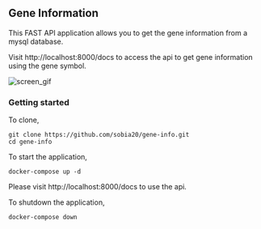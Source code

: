 ## Gene Information

This FAST API application allows you to get the gene information from a mysql database. 

Visit http://localhost:8000/docs  to access the api to get gene information using the gene symbol.

![screen_gif](https://imgur.com/0UZTMLv.gif)

### Getting started
To clone, 
```
git clone https://github.com/sobia20/gene-info.git
cd gene-info
```

To start the application, 
```
docker-compose up -d
```

Please visit http://localhost:8000/docs to use the api. 

To shutdown the application, 
```
docker-compose down
```
